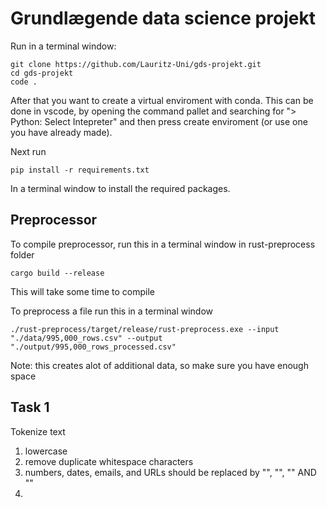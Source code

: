 # Grundlægende data science projekt

Run in a terminal window:
```
git clone https://github.com/Lauritz-Uni/gds-projekt.git
cd gds-projekt
code .
```

After that you want to create a virtual enviroment with conda. This can be done in vscode, by opening the command pallet and searching for "> Python: Select Intepreter" and then press create enviroment (or use one you have already made).

Next run
```
pip install -r requirements.txt
```
In a terminal window to install the required packages.

## Preprocessor
To compile preprocessor, run this in a terminal window in rust-preprocess folder
```
cargo build --release
```
This will take some time to compile

To preprocess a file run this in a terminal window
```
./rust-preprocess/target/release/rust-preprocess.exe --input "./data/995,000_rows.csv" --output "./output/995,000_rows_processed.csv"
```
Note: this creates alot of additional data, so make sure you have enough space


## Task 1

Tokenize text
1) lowercase
2) remove duplicate whitespace characters
3) numbers, dates, emails, and URLs should be replaced by "<NUM>", "<DATE>", "<EMAIL>" AND "<URL>"
4) 

